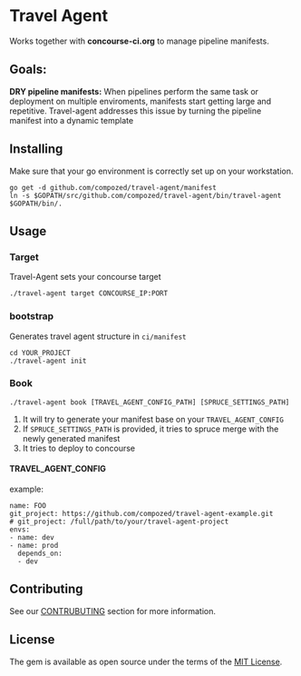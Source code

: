 Travel Agent
============

Works together with **concourse-ci.org** to manage pipeline manifests.

## Goals:

**DRY pipeline manifests:** When pipelines perform the same task or deployment on multiple enviroments, manifests start getting large and repetitive.
Travel-agent addresses this issue by turning the pipeline manifest into a dynamic template

## Installing

Make sure that your go environment is correctly set up on your workstation.

    go get -d github.com/compozed/travel-agent/manifest
    ln -s $GOPATH/src/github.com/compozed/travel-agent/bin/travel-agent $GOPATH/bin/.

## Usage

### Target

Travel-Agent sets your concourse target

    ./travel-agent target CONCOURSE_IP:PORT

### bootstrap

Generates travel agent structure in `ci/manifest`

    cd YOUR_PROJECT
    ./travel-agent init

### Book

    ./travel-agent book [TRAVEL_AGENT_CONFIG_PATH] [SPRUCE_SETTINGS_PATH]

1. It will try to generate your manifest base on your `TRAVEL_AGENT_CONFIG`
1. If `SPRUCE_SETTINGS_PATH` is provided, it tries to spruce merge with the newly generated manifest
1. It tries to deploy to concourse

#### TRAVEL_AGENT_CONFIG

example:

    name: FOO
    git_project: https://github.com/compozed/travel-agent-example.git
    # git_project: /full/path/to/your/travel-agent-project
    envs:
    - name: dev
    - name: prod
      depends_on:
      - dev


## Contributing

See our [CONTRUBUTING](CONTRIBUTING.md) section for more information.


## License

The gem is available as open source under the terms of the [MIT License](http://opensource.org/licenses/MIT).
